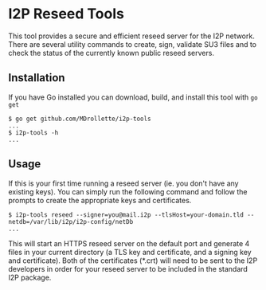 I2P Reseed Tools
==================

This tool provides a secure and efficient reseed server for the I2P network. There are several utility commands to create, sign, validate SU3 files and to check the status of the currently known public reseed servers.

## Installation

If you have Go installed you can download, build, and install this tool with `go get`

```
$ go get github.com/MDrollette/i2p-tools
...
$ i2p-tools -h
...
```

## Usage

If this is your first time running a reseed server (ie. you don't have any existing keys). You can simply run the following command and follow the prompts to create the appropriate keys and certificates.

```
$ i2p-tools reseed --signer=you@mail.i2p --tlsHost=your-domain.tld --netdb=/var/lib/i2p/i2p-config/netDb
...
```

This will start an HTTPS reseed server on the default port and generate 4 files in your current directory (a TLS key and certificate, and a signing key and certificate). Both of the certificates (*.crt) will need to be sent to the I2P developers in order for your reseed server to be included in the standard I2P package.
